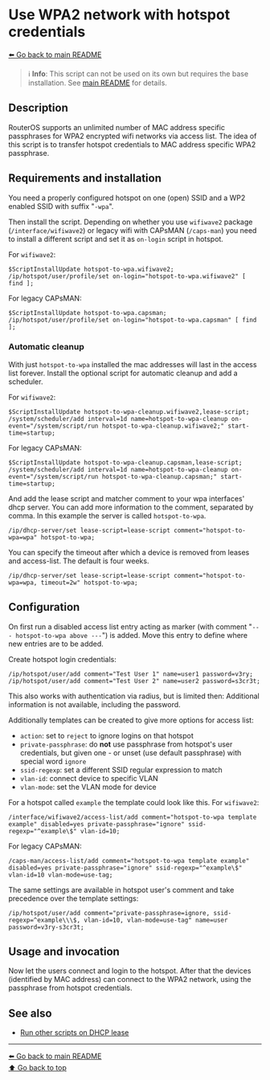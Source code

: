 Use WPA2 network with hotspot credentials
=========================================

[⬅️ Go back to main README](../README.md)

> ℹ️ **Info**: This script can not be used on its own but requires the base
> installation. See [main README](../README.md) for details.

Description
-----------

RouterOS supports an unlimited number of MAC address specific passphrases
for WPA2 encrypted wifi networks via access list. The idea of this script
is to transfer hotspot credentials to MAC address specific WPA2 passphrase.

Requirements and installation
-----------------------------

You need a properly configured hotspot on one (open) SSID and a WP2 enabled
SSID with suffix "`-wpa`".

Then install the script. Depending on whether you use `wifiwave2` package
(`/interface/wifiwave2`) or legacy wifi with CAPsMAN (`/caps-man`) you need
to install a different script and set it as `on-login` script in hotspot.

For `wifiwave2`:

    $ScriptInstallUpdate hotspot-to-wpa.wifiwave2;
    /ip/hotspot/user/profile/set on-login="hotspot-to-wpa.wifiwave2" [ find ];

For legacy CAPsMAN:

    $ScriptInstallUpdate hotspot-to-wpa.capsman;
    /ip/hotspot/user/profile/set on-login="hotspot-to-wpa.capsman" [ find ];

### Automatic cleanup

With just `hotspot-to-wpa` installed the mac addresses will last in the
access list forever. Install the optional script for automatic cleanup
and add a scheduler.

For `wifiwave2`:

    $ScriptInstallUpdate hotspot-to-wpa-cleanup.wifiwave2,lease-script;
    /system/scheduler/add interval=1d name=hotspot-to-wpa-cleanup on-event="/system/script/run hotspot-to-wpa-cleanup.wifiwave2;" start-time=startup;

For legacy CAPsMAN:

    $ScriptInstallUpdate hotspot-to-wpa-cleanup.capsman,lease-script;
    /system/scheduler/add interval=1d name=hotspot-to-wpa-cleanup on-event="/system/script/run hotspot-to-wpa-cleanup.capsman;" start-time=startup;

And add the lease script and matcher comment to your wpa interfaces' dhcp
server. You can add more information to the comment, separated by comma. In
this example the server is called `hotspot-to-wpa`.

    /ip/dhcp-server/set lease-script=lease-script comment="hotspot-to-wpa=wpa" hotspot-to-wpa;

You can specify the timeout after which a device is removed from leases and
access-list. The default is four weeks.

    /ip/dhcp-server/set lease-script=lease-script comment="hotspot-to-wpa=wpa, timeout=2w" hotspot-to-wpa;

Configuration
-------------

On first run a disabled access list entry acting as marker (with comment
"`--- hotspot-to-wpa above ---`") is added. Move this entry to define where new
entries are to be added.

Create hotspot login credentials:

    /ip/hotspot/user/add comment="Test User 1" name=user1 password=v3ry;
    /ip/hotspot/user/add comment="Test User 2" name=user2 password=s3cr3t;

This also works with authentication via radius, but is limited then:
Additional information is not available, including the password.

Additionally templates can be created to give more options for access list:

* `action`: set to `reject` to ignore logins on that hotspot
* `private-passphrase`: do **not** use passphrase from hotspot's user
  credentials, but given one - or unset (use default passphrase) with
  special word `ignore`
* `ssid-regexp`: set a different SSID regular expression to match
* `vlan-id`: connect device to specific VLAN
* `vlan-mode`: set the VLAN mode for device

For a hotspot called `example` the template could look like this. For
`wifiwave2`:

    /interface/wifiwave2/access-list/add comment="hotspot-to-wpa template example" disabled=yes private-passphrase="ignore" ssid-regexp="^example\$" vlan-id=10;

For legacy CAPsMAN:

    /caps-man/access-list/add comment="hotspot-to-wpa template example" disabled=yes private-passphrase="ignore" ssid-regexp="^example\$" vlan-id=10 vlan-mode=use-tag;

The same settings are available in hotspot user's comment and take precedence
over the template settings:

    /ip/hotspot/user/add comment="private-passphrase=ignore, ssid-regexp=^example\\\$, vlan-id=10, vlan-mode=use-tag" name=user password=v3ry-s3cr3t;

Usage and invocation
--------------------

Now let the users connect and login to the hotspot. After that the devices
(identified by MAC address) can connect to the WPA2 network, using the
passphrase from hotspot credentials.

See also
--------

* [Run other scripts on DHCP lease](lease-script.md)

---
[⬅️ Go back to main README](../README.md)  
[⬆️ Go back to top](#top)
